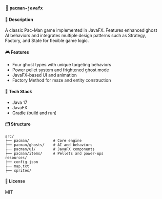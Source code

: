 ### 📁 `pacman-javafx`

#### 📝 Description
A classic Pac-Man game implemented in JavaFX. Features enhanced ghost AI behaviors and integrates multiple design patterns such as Strategy, Factory, and State for flexible game logic.

#### 🎮 Features
- Four ghost types with unique targeting behaviors
- Power pellet system and frightened ghost mode
- JavaFX-based UI and animation
- Factory Method for maze and entity construction

#### 🚀 Tech Stack
- Java 17
- JavaFX
- Gradle (build and run)

#### 🗂 Structure
```
src/
├── pacman/           # Core engine
├── pacman/ghosts/    # AI and behaviors
├── pacman/ui/        # JavaFX components
├── pacman/items/     # Pellets and power-ups
resources/
├── config.json
├── map.txt
├── sprites/
```

#### 📜 License
MIT
